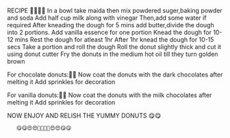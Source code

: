 RECIPE 🍩🍩🍩🍩
In a bowl take maida then mix powdered suger,baking powder and soda
Add half cup milk along with vinegar
Then,add some water if required
After kneading the dough for 5 mins add butter,divide the dough into 2 portions.
Add vanilla essence for one portion
Knead the dough for 10-12 mins
Rest the dough for atleast 1hr
After 1hr knead the dough for 10-15 secs
Take a portion and roll the dough
Roll the donut slightly thick and cut it using donut cutter
Fry the donuts in the medium hot oil till they turn golden brown

For chocolate donuts:🍩🍩
Now coat the donuts with the dark chocolates after melting it
Add sprinkles for decoration

For vanilla donuts:🍩🍩
Now coat the donuts with the milk chocolates after melting it
Add sprinkles for decoration

NOW ENJOY AND RELISH THE YUMMY DONUTS 😋😋

       😋😋😍😍🍩🍩🍩🍩😍😍😋😋